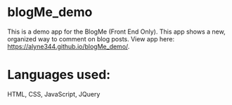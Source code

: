 # blogMe_demo
This is a demo app for the BlogMe (Front End Only). This app shows a new, organized way to comment on blog posts.
View app here: https://alyne344.github.io/blogMe_demo/.

# Languages used:
HTML, CSS, JavaScript, JQuery
